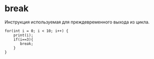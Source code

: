 # break
Инструкция используемая для преждевременного выхода из цикла.

    for(int i = 0; i < 10; i++) {
        print(i);
        if(i==3){
           break; 
        }
    }